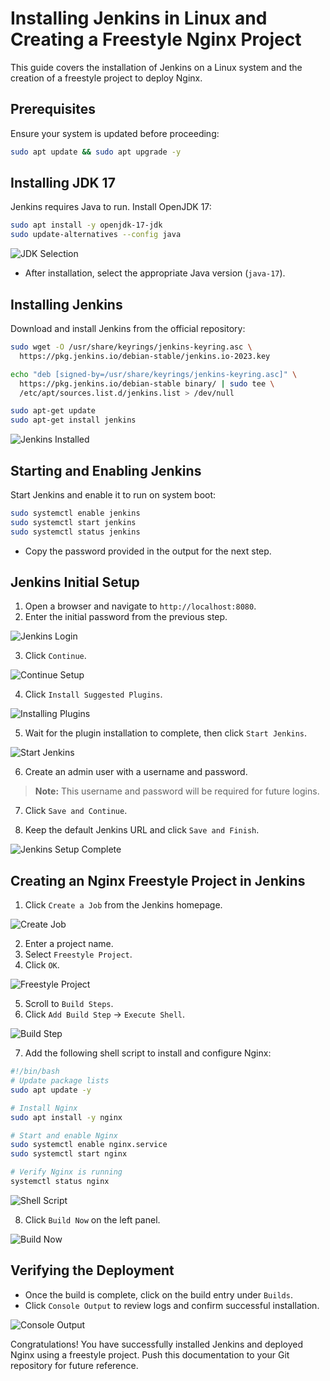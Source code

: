 # Installing Jenkins in Linux and Creating a Freestyle Nginx Project

This guide covers the installation of Jenkins on a Linux system and the creation of a freestyle project to deploy Nginx.

## Prerequisites
Ensure your system is updated before proceeding:
```bash
sudo apt update && sudo apt upgrade -y
```

## Installing JDK 17
Jenkins requires Java to run. Install OpenJDK 17:
```bash
sudo apt install -y openjdk-17-jdk
sudo update-alternatives --config java
```

![JDK Selection](./Images/jdk17_installing.png)

- After installation, select the appropriate Java version (`java-17`).

## Installing Jenkins
Download and install Jenkins from the official repository:
```bash
sudo wget -O /usr/share/keyrings/jenkins-keyring.asc \
  https://pkg.jenkins.io/debian-stable/jenkins.io-2023.key

echo "deb [signed-by=/usr/share/keyrings/jenkins-keyring.asc]" \
  https://pkg.jenkins.io/debian-stable binary/ | sudo tee \
  /etc/apt/sources.list.d/jenkins.list > /dev/null

sudo apt-get update
sudo apt-get install jenkins
```

![Jenkins Installed](./Images/Install_Jenkins.png)

## Starting and Enabling Jenkins
Start Jenkins and enable it to run on system boot:
```bash
sudo systemctl enable jenkins
sudo systemctl start jenkins
sudo systemctl status jenkins
```
- Copy the password provided in the output for the next step.

## Jenkins Initial Setup
1. Open a browser and navigate to `http://localhost:8080`.
2. Enter the initial password from the previous step.

![Jenkins Login](./Images/Password_in_8080.png)

3. Click `Continue`.

![Continue Setup](./Images/Selecting_in_8080.png)

4. Click `Install Suggested Plugins`.

![Installing Plugins](./Images/install_plugins.png)

5. Wait for the plugin installation to complete, then click `Start Jenkins`.

![Start Jenkins](./Images/Stating_Jenkins_in_8080.png)

6. Create an admin user with a username and password.

> **Note:** This username and password will be required for future logins.

7. Click `Save and Continue`.

8. Keep the default Jenkins URL and click `Save and Finish`.

![Jenkins Setup Complete](./Images/Save&Finish.png)

## Creating an Nginx Freestyle Project in Jenkins
1. Click `Create a Job` from the Jenkins homepage.

![Create Job](./Images/Creating_a_Job.png)

2. Enter a project name.
3. Select `Freestyle Project`.
4. Click `OK`.

![Freestyle Project](./Images/Project_Name.png)

5. Scroll to `Build Steps`.
6. Click `Add Build Step` → `Execute Shell`.

![Build Step](./Images/Build_step.png)

7. Add the following shell script to install and configure Nginx:
```bash
#!/bin/bash
# Update package lists
sudo apt update -y

# Install Nginx
sudo apt install -y nginx

# Start and enable Nginx
sudo systemctl enable nginx.service
sudo systemctl start nginx

# Verify Nginx is running
systemctl status nginx
```

![Shell Script](./Images/Status_nginx.png)

8. Click `Build Now` on the left panel.

![Build Now](./Images/BuildNow.png)

## Verifying the Deployment
- Once the build is complete, click on the build entry under `Builds`.
- Click `Console Output` to review logs and confirm successful installation.

![Console Output](./Images/Console.png)

Congratulations! You have successfully installed Jenkins and deployed Nginx using a freestyle project. Push this documentation to your Git repository for future reference.

